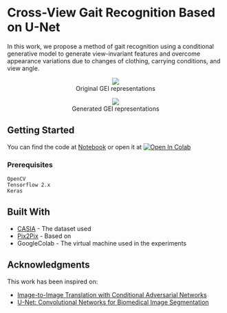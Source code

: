 # Cross-View Gait Recognition Based on U-Net

In this work, we propose a method of gait recognition using a conditional generative model to generate view-invariant features and overcome appearance variations due to changes of clothing, carrying conditions, and view angle. 

<figure>
<center>
<img src='https://gitlab.com/IsRaTiAl/gait/raw/master/Images/Subject120OriginalGEI.png'/>
<figcaption>Original GEI representations</figcaption></center>
</figure>

<figure>
<center>
<img src='https://gitlab.com/IsRaTiAl/gait/raw/master/Images/Subject120GeneratedGEI.png'/>
<figcaption>Generated GEI representations</figcaption></center>
</figure>

## Getting Started

You can find the code at [Notebook](https://gitlab.com/IsRaTiAl/gait/blob/master/Gait_U-Net_.ipynb) or open it at 
[![Open In Colab](https://colab.research.google.com/assets/colab-badge.svg)](https://colab.research.google.com/drive/1GXSScKJ5uOJLZ-9aseO3vXLYen_DLJ9p#scrollTo=E-fqvapSsdie&forceEdit=true&sandboxMode=true)

### Prerequisites

```
OpenCV
Tensorflow 2.x
Keras
```

## Built With

* [CASIA](http://www.cbsr.ia.ac.cn/english/Gait%20Databases.asp) - The dataset used
* [Pix2Pix](https://www.tensorflow.org/tutorials/generative/pix2pix) - Based on
* GoogleColab - The virtual machine used in the experiments 

## Acknowledgments

This work has been inspired on: 
* [Image-to-Image Translation with Conditional Adversarial Networks](https://arxiv.org/abs/1611.07004)
* [U-Net: Convolutional Networks for Biomedical Image Segmentation](https://arxiv.org/abs/1505.04597)
